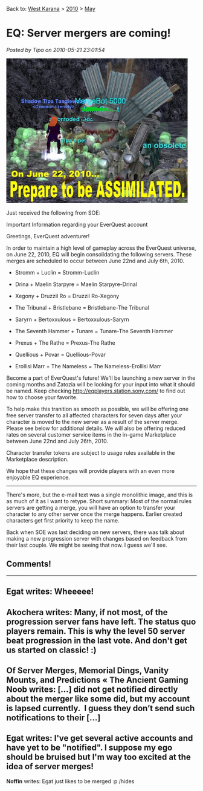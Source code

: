 Back to: [West Karana](/posts/westkarana.md) > [2010](/posts/2010/westkarana.md) > [May](./westkarana.md)
# EQ: Server mergers are coming!

*Posted by Tipa on 2010-05-21 23:01:54*

![](../../../uploads/2010/05/mergebot.jpg "Mergebot 5000")

Just received the following from SOE:

Important Information regarding your EverQuest account

Greetings, EverQuest adventurer!

In order to maintain a high level of gameplay across the EverQuest universe, on June 22, 2010, EQ will begin consolidating the following servers. These merges are scheduled to occur between June 22nd and July 6th, 2010.


 * Stromm + Luclin = Stromm-Luclin

 * Drina + Maelin Starpyre = Maelin Starpyre-Drinal

 * Xegony + Druzzil Ro = Druzzil Ro-Xegony

 * The Tribunal + Bristlebane = Bristlebane-The Tribunal

 * Saryrn + Bertoxxulous = Bertoxxulous-Saryrn

 * The Seventh Hammer + Tunare = Tunare-The Seventh Hammer

 * Prexus + The Rathe = Prexus-The Rathe

 * Quellious + Povar = Quellious-Povar

 * Erollisi Marr + The Nameless = The Nameless-Erollisi Marr




Become a part of EverQuest's future! We'll be launching a new server in the coming months and Zatozia will be looking for your input into what it should be named. Keep checking http://eqplayers.station.sony.com/ to find out how to choose your favorite.

To help make this tranition as smooth as possible, we will be offering one free server transfer to all affected characters for seven days after your character is moved to the new server as a result of the server merge. Please see below for additional details. We will also be offering reduced rates on several customer service items in the in-game Marketplace between June 22nd and July 26th, 2010.

Character transfer tokens are subject to usage rules available in the Marketplace description.

We hope that these changes will provide players with an even more enjoyable EQ experience.

---

There's more, but the e-mail text was a single monolithic image, and this is as much of it as I want to retype. Short summary: Most of the normal rules servers are getting a merge, you will have an option to transfer your character to any other server once the merge happens. Earlier created characters get first priority to keep the name.

Back when SOE was last deciding on new servers, there was talk about making a new progression server with changes based on feedback from their last couple. We might be seeing that now. I guess we'll see.


## Comments!
---
**Egat** writes: Wheeeee!
---
**Akochera** writes: Many, if not most, of the progression server fans have left.  The status quo players remain.  This is why the level 50 server beat progression in the last vote.  And don't get us started on classic! :)
---
**Of Server Merges, Memorial Dings, Vanity Mounts, and Predictions &laquo; The Ancient Gaming Noob** writes: [...] did not get notified directly about the merger like some did, but my account is lapsed currently.  I guess they don&#8217;t send such notifications to their [...]
---
**Egat** writes: I've get several active accounts and have yet to be "notified".  I suppose my ego should be bruised but I'm way too excited at the idea of server merges!
---
**Noffin** writes: Egat just likes to be merged   :p    /hides
